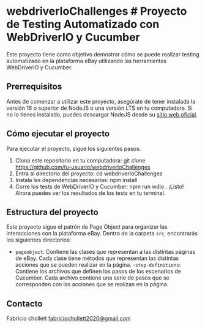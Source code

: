 # webdriverIoChallenges # Proyecto de Testing Automatizado con WebDriverIO y Cucumber

Este proyecto tiene como objetivo demostrar cómo se puede realizar testing automatizado en la plataforma eBay utilizando las herramientas WebDriverIO y Cucumber. 

## Prerrequisitos

Antes de comenzar a utilizar este proyecto, asegúrate de tener instalada la versión 16 o superior de NodeJS o una versión LTS en tu computadora. Si no lo tienes instalado, puedes descargar NodeJS desde su [sitio web oficial](https://nodejs.org).
## Cómo ejecutar el proyecto

Para ejecutar el proyecto, sigue los siguientes pasos:

1. Clona este repositorio en tu computadora: git clone https://github.com/tu-usuario/webdriverIoChallenges
2. Entra al directorio del proyecto: cd webdriverIoChallenges
3. Instala las dependencias necesarias:
npm install
4. Corre los tests de WebDriverIO y Cucumber:
npm run wdio
. ¡Listo! Ahora puedes ver los resultados de los tests en tu terminal.

## Estructura del proyecto

Este proyecto sigue el patrón de Page Object para organizar las interacciones con la plataforma eBay. Dentro de la carpeta `src`, encontrarás los siguientes directorios:

- `pageobject`: Contiene las clases que representan a las distintas páginas de eBay. Cada clase tiene métodos que representan las distintas acciones que se pueden realizar en la página.
-`step-definitions`: Contiene los archivos que definen los pasos de los escenarios de Cucumber. Cada archivo contiene una serie de pasos que se corresponden con las acciones que se realizan en la página.
## Contacto
Fabricio chollett
fabriciochollett2020@gmail.com
